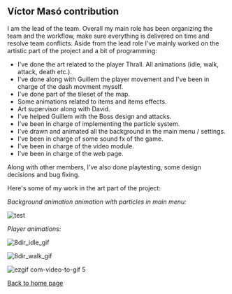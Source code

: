 ## **Víctor Masó contribution**

I am the lead of the team. Overall my main role has been organizing the team and the workflow, make sure everything is delivered on time and resolve team conflicts. Aside from the lead role I've mainly worked on the artistic part of the project and a bit of programming:
- I've done the art related to the player Thrall. All animations (idle, walk, attack, death etc.).
- I've done along with Guillem the player movement and I've been in charge of the dash movment myself.
- I've done part of the tileset of the map.
- Some animations related to items and items effects.
- Art supervisor along with David.
- I've helped Guillem with the Boss design and attacks.
- I've been in charge of implementing the particle system.
- I've drawn and animated all the background in the main menu / settings.
- I've been in charge of some sound fx of the game.
- I've been in charge of the video module.
- I've been in charge of the web page.

Along with other members, I've also done playtesting, some design decisions and bug fixing.

Here's some of my work in the art part of the project:

_Background animation animation with particles in main menu:_

![test](https://user-images.githubusercontent.com/25589509/40886314-b8f76266-6735-11e8-86e7-7d91a8c8e4f3.gif)

_Player animations:_

![8dir_idle_gif](https://user-images.githubusercontent.com/25589509/40886324-e3d55272-6735-11e8-8a62-2f88bbf2ae4c.gif)

![8dir_walk_gif](https://user-images.githubusercontent.com/25589509/40886328-f749a7e0-6735-11e8-84ef-360d3b04e18d.gif)

![ezgif com-video-to-gif 5](https://user-images.githubusercontent.com/25589509/40886358-9f6a0d70-6736-11e8-82ef-f77598538103.gif)

[Back to home page](https://softcactusteam.github.io/Warcraft-Heroes-Beyond-Time/)
